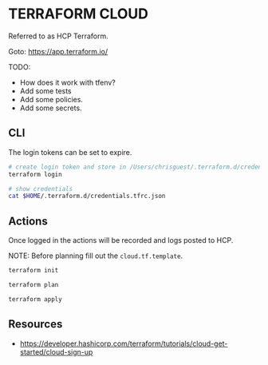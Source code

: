 # TERRAFORM CLOUD

Referred to as HCP Terraform.  

Goto: https://app.terraform.io/

TODO:

* How does it work with tfenv?
* Add some tests
* Add some policies.
* Add some secrets.

## CLI

The login tokens can be set to expire.  

```sh
# create login token and store in /Users/chrisguest/.terraform.d/credentials.tfrc.json
terraform login

# show credentials 
cat $HOME/.terraform.d/credentials.tfrc.json
```

## Actions

Once logged in the actions will be recorded and logs posted to HCP.  

NOTE: Before planning fill out the `cloud.tf.template`.  

```sh
terraform init

terraform plan

terraform apply
```

## Resources

* https://developer.hashicorp.com/terraform/tutorials/cloud-get-started/cloud-sign-up